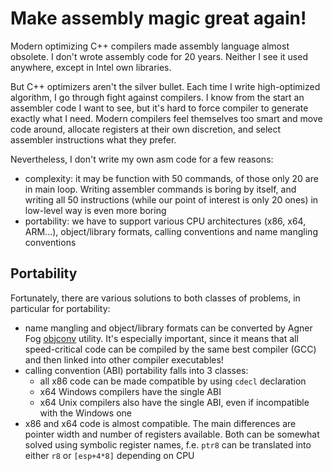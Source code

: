 # Make assembly magic great again!

Modern optimizing C++ compilers made assembly language almost obsolete. I don't wrote assembly code for 20 years. Neither I see it used anywhere, except in Intel own libraries.

But C++ optimizers aren't the silver bullet. Each time I write high-optimized algorithm, I go through fight against compilers. I know from the start an assembler code I want to see, but it's hard to force compiler to generate exactly what I need. Modern compilers feel themselves too smart and move code around, allocate registers at their own discretion, and select assembler instructions what they prefer.

Nevertheless, I don't write my own asm code for a few reasons:
- complexity: it may be function with 50 commands, of those only 20 are in main loop. Writing assembler commands is boring by itself, and writing all 50 instructions (while our point of interest is only 20 ones) in low-level way is even more boring
- portability: we have to support various CPU architectures (x86, x64, ARM...), object/library formats, calling conventions and name mangling conventions


## Portability

Fortunately, there are various solutions to both classes of problems, in particular for portability:
- name mangling and object/library formats can be converted by Agner Fog [objconv] utility. It's especially important, since it means that all speed-critical code can be compiled by the same best compiler (GCC) and then linked into other compiler executables!
- calling convention (ABI) portability falls into 3 classes:
  - all x86 code can be made compatible by using `cdecl` declaration
  - x64 Windows compilers have the single ABI
  - x64 Unix compilers also have the single ABI, even if incompatible with the Windows one
- x86 and x64 code is almost compatible. The main differences are pointer width and number of registers available. Both can be somewhat solved using symbolic register names, f.e. `ptr8` can be translated into either `r8` or `[esp+4*8]` depending on CPU


[objconv]: http://www.agner.org/optimize/#objconv
